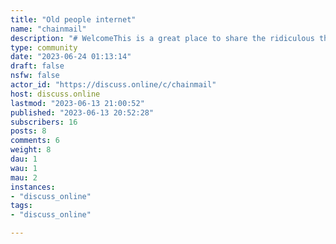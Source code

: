 ```yaml
---
title: "Old people internet" 
name: "chainmail"
description: "# WelcomeThis is a great place to share the ridiculous things your in-laws or parents send you. We cannot help but ask ourselves why they think it's interesting.# Rules1. Post must include who sent it to you.2. Follow discuss.online code of conduct.3. No porn!4. Use the NFSW tag when something isn't appropriate for all audiences."
type: community
date: "2023-06-24 01:13:14"
draft: false
nsfw: false
actor_id: "https://discuss.online/c/chainmail"
host: discuss.online
lastmod: "2023-06-13 21:00:52"
published: "2023-06-13 20:52:28"
subscribers: 16
posts: 8
comments: 6
weight: 8
dau: 1
wau: 1
mau: 2
instances:
- "discuss_online"
tags: 
- "discuss_online"

---
```

